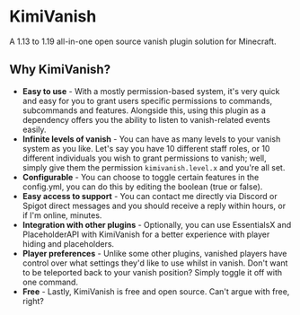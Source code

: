 # KimiVanish
A 1.13 to 1.19 all-in-one open source vanish plugin solution for Minecraft.

## **Why KimiVanish?**
- **Easy to use** - With a mostly permission-based system, it's very quick and easy for you to grant users specific permissions to commands, subcommands and features. Alongside this, using this plugin as a dependency offers you the ability to listen to vanish-related events easily.
- **Infinite levels of vanish** - You can have as many levels to your vanish system as you like. Let's say you have 10 different staff roles, or 10 different individuals you wish to grant permissions to vanish; well, simply give them the permission `kimivanish.level.x` and you're all set.
- **Configurable** - You can choose to toggle certain features in the config.yml, you can do this by editing the boolean (true or false).
- **Easy access to support** - You can contact me directly via Discord or Spigot direct messages and you should receive a reply within hours, or if I'm online, minutes. 
- **Integration with other plugins** - Optionally, you can use EssentialsX and PlaceholderAPI with KimiVanish for a better experience with player hiding and placeholders.
- **Player preferences** - Unlike some other plugins, vanished players have control over what settings they'd like to use whilst in vanish. Don't want to be teleported back to your vanish position? Simply toggle it off with one command.
- **Free** - Lastly, KimiVanish is free and open source. Can't argue with free, right?
